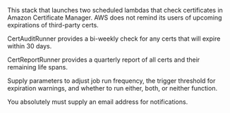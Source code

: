 This stack that launches two scheduled lambdas that check certificates in Amazon Certificate Manager. AWS does not remind its users of upcoming expirations of third-party certs.

CertAuditRunner provides a bi-weekly check for any certs that will expire within 30 days.

CertReportRunner provides a quarterly report of all certs and their remaining life spans.

Supply parameters to adjust job run frequency, the trigger threshold for expiration warnings, and whether to run either, both, or neither function.

You absolutely must supply an email address for notifications.
